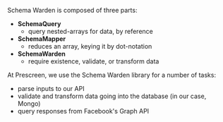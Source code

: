 Schema Warden is composed of three parts:

  * **SchemaQuery**
    * query nested-arrays for data, by reference
  * **SchemaMapper**
    * reduces an array, keying it by dot-notation
  * **SchemaWarden**
    * require existence, validate, or transform data

At Prescreen, we use the Schema Warden library for a number of tasks:

  * parse inputs to our API
  * validate and transform data going into the database (in our case, Mongo)
  * query responses from Facebook's Graph API